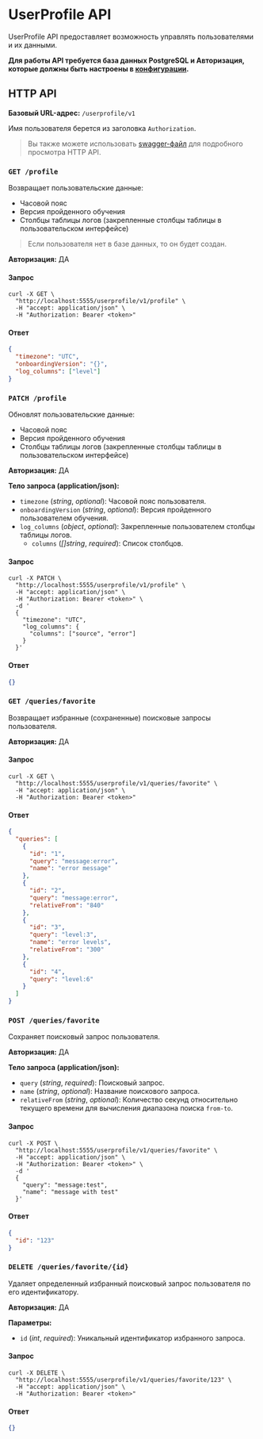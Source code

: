 # UserProfile API

UserProfile API предоставляет возможность управлять пользователями и их данными.

**Для работы API требуется база данных PostgreSQL и Авторизация, которые должны быть настроены в [конфигурации](./02-configuration.md).**

## HTTP API

**Базовый URL-адрес:** `/userprofile/v1`

Имя пользователя берется из заголовка `Authorization`.

> Вы также можете использовать [swagger-файл](https://github.com/ozontech/seq-ui/blob/main/swagger/swagger.json) для подробного просмотра HTTP API.

### `GET /profile`

Возвращает пользовательские данные:
- Часовой пояс
- Версия пройденного обучения 
- Столбцы таблицы логов (закрепленные столбцы таблицы в пользовательском интерфейсе)

> Если пользователя нет в базе данных, то он будет создан.

**Авторизация:** ДА

#### Запрос

```shell
curl -X GET \
  "http://localhost:5555/userprofile/v1/profile" \
  -H "accept: application/json" \
  -H "Authorization: Bearer <token>"
```

#### Ответ

```json
{
  "timezone": "UTC",
  "onboardingVersion": "{}",
  "log_columns": ["level"]
}
```

### `PATCH /profile`

Обновлят пользовательские данные:
- Часовой пояс
- Версия пройденного обучения 
- Столбцы таблицы логов (закрепленные столбцы таблицы в пользовательском интерфейсе)

**Авторизация:** ДА

**Тело запроса (application/json):**
- `timezone` (*string*, *optional*): Часовой пояс пользователя.
- `onboardingVersion` (*string*, *optional*): Версия пройденного пользователем обучения.
- `log_columns` (*object*, *optional*): Закрепленные пользователем столбцы таблицы логов.
  - `columns` (*[]string*, *required*): Список столбцов.

#### Запрос

```shell
curl -X PATCH \
  "http://localhost:5555/userprofile/v1/profile" \
  -H "accept: application/json" \
  -H "Authorization: Bearer <token>" \
  -d '
  {
    "timezone": "UTC",
    "log_columns": {
      "columns": ["source", "error"]
    }
  }'
```

#### Ответ

```json
{}
```

### `GET /queries/favorite`

Возвращает избранные (сохраненные) поисковые запросы пользователя.

**Авторизация:** ДА

#### Запрос

```shell
curl -X GET \
  "http://localhost:5555/userprofile/v1/queries/favorite" \
  -H "accept: application/json" \
  -H "Authorization: Bearer <token>"
```

#### Ответ

```json
{
  "queries": [
    {
      "id": "1",
      "query": "message:error",
      "name": "error message"
    },
    {
      "id": "2",
      "query": "message:error",
      "relativeFrom": "840"
    },
    {
      "id": "3",
      "query": "level:3",
      "name": "error levels",
      "relativeFrom": "300"
    },
    {
      "id": "4",
      "query": "level:6"
    }
  ]
}
```

### `POST /queries/favorite`

Сохраняет поисковый запрос пользователя.

**Авторизация:** ДА

**Тело запроса (application/json):**
- `query` (*string*, *required*): Поисковый запрос.
- `name` (*string*, *optional*): Название поискового запроса.
- `relativeFrom` (*string*, *optional*): Количество секунд относительно текущего времени для вычисления диапазона поиска `from-to`.

#### Запрос

```shell
curl -X POST \
  "http://localhost:5555/userprofile/v1/queries/favorite" \
  -H "accept: application/json" \
  -H "Authorization: Bearer <token>" \
  -d '
  {
    "query": "message:test",
    "name": "message with test"
  }'
```

#### Ответ

```json
{
  "id": "123"
}
```

### `DELETE /queries/favorite/{id}`

Удаляет определенный избранный поисковый запрос пользователя по его идентификатору.

**Авторизация:** ДА

**Параметры:**
- `id` (*int*, *required*): Уникальный идентификатор избранного запроса.

#### Запрос

```shell
curl -X DELETE \
  "http://localhost:5555/userprofile/v1/queries/favorite/123" \
  -H "accept: application/json" \
  -H "Authorization: Bearer <token>"
```

#### Ответ

```json
{}
```